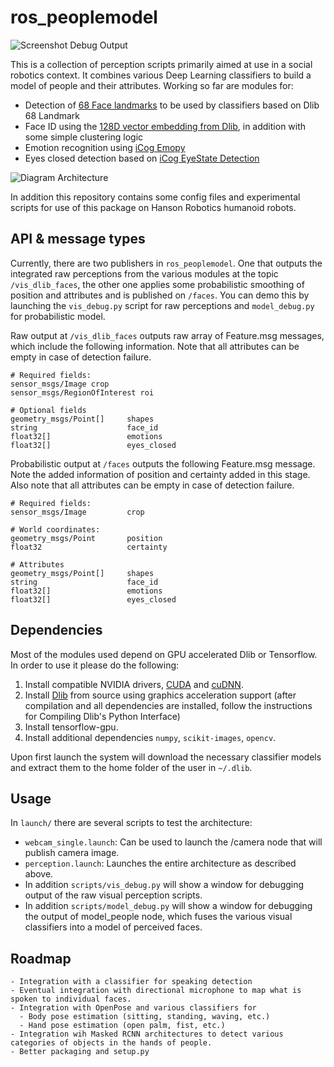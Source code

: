 # ros_peoplemodel

![Screenshot Debug Output](https://raw.githubusercontent.com/elggem/ros_slopp/master/images/model_debug.png)

This is a collection of perception scripts primarily aimed at use in a  social robotics context. It combines various Deep Learning classifiers to build a model of people and their attributes. Working so far are modules for:

  - Detection of [68 Face landmarks](http://dlib.net/face_landmark_detection.py.html) to be used by classifiers based on Dlib 68 Landmark
  - Face ID using the [128D vector embedding from Dlib](https://github.com/davisking/dlib/blob/master/examples/dnn_face_recognition_ex.cpp), in addition with some simple clustering logic
  - Emotion recognition using [iCog Emopy](https://github.com/mitiku1/Emopy)
  - Eyes closed detection based on [iCog EyeState Detection](https://github.com/mitiku1/EyeStateDetection)

![Diagram Architecture](https://raw.githubusercontent.com/elggem/ros_peoplemodel/master/images/arch.png)

In addition this repository contains some config files and experimental scripts for use of this package on Hanson Robotics humanoid robots.

## API & message types

Currently, there are two publishers in `ros_peoplemodel`. One that outputs the integrated raw perceptions from the various modules at the topic `/vis_dlib_faces`, the other one applies some probabilistic smoothing of position and attributes and is published on `/faces`. You can demo this by launching the `vis_debug.py` script for raw perceptions and `model_debug.py` for probabilistic model.

Raw output at `/vis_dlib_faces` outputs raw array of Feature.msg messages, which include the following information. Note that all attributes can be empty in case of detection failure.

```
# Required fields:
sensor_msgs/Image crop
sensor_msgs/RegionOfInterest roi

# Optional fields
geometry_msgs/Point[]     shapes
string                    face_id
float32[]                 emotions
float32[]                 eyes_closed
```

Probabilistic output at `/faces` outputs the following Feature.msg message. Note the added information of position and certainty added in this stage. Also note that all attributes can be empty in case of detection failure.

```
# Required fields:
sensor_msgs/Image         crop

# World coordinates:
geometry_msgs/Point       position
float32                   certainty

# Attributes
geometry_msgs/Point[]     shapes
string                    face_id
float32[]                 emotions
float32[]                 eyes_closed
```

## Dependencies

Most of the modules used depend on GPU accelerated Dlib or Tensorflow. In order to use it please do the following:

1. Install compatible NVIDIA drivers, [CUDA](https://developer.nvidia.com/cuda-90-download-archive) and [cuDNN](https://developer.nvidia.com/cudnn).
2. Install [Dlib](http://dlib.net/compile.html) from source using graphics acceleration support (after compilation and all dependencies are installed, follow the instructions for Compiling Dlib's Python Interface)
3. Install tensorflow-gpu.
4. Install additional dependencies `numpy`, `scikit-images`, `opencv`.

Upon first launch the system will download the necessary classifier models and extract them to the home folder of the user in `~/.dlib`.

## Usage

In `launch/` there are several scripts to test the architecture:

  - `webcam_single.launch`: Can be used to launch the /camera node that will publish camera image.
  - `perception.launch`: Launches the entire architecture as described above.
  - In addition `scripts/vis_debug.py` will show a window for debugging output of the raw visual perception scripts.
  - In addition `scripts/model_debug.py` will show a window for debugging the output of model_people node, which fuses the various visual classifiers into a model of perceived faces.



  ## Roadmap

    - Integration with a classifier for speaking detection
    - Eventual integration with directional microphone to map what is spoken to individual faces.
    - Integration with OpenPose and various classifiers for
      - Body pose estimation (sitting, standing, waving, etc.)
      - Hand pose estimation (open palm, fist, etc.)
    - Integration wih Masked RCNN architectures to detect various categories of objects in the hands of people.
    - Better packaging and setup.py
